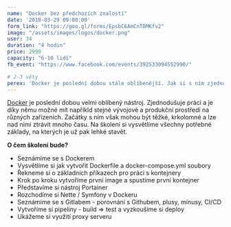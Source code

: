 ```yaml
---
name: "Docker bez předchozích znalostí"
date: '2018-03-29 09:00:00'
form_link: "https://goo.gl/forms/EpsbC6AmCnTDMKfv2"
image: "/assets/images/logos/docker.png"
user: 34
duration: "4 hodin"
price: 2999
capacity: "6-10 lidí"
fb_event: "https://www.facebook.com/events/392533094552990/"

# 2-3 věty
perex: 'Docker je poslední dobou stále oblíbenější. Jak si s ním zjednodušit práci a hlavně překonat těžké začátky? To se dovíte na mém školení.'
---
```


<a href="https://www.docker.com/" target="blank" rel="noopener">Docker</a> je poslední dobou velmi oblíbený nástroj. Zjednodušuje práci a je díky němu možné mít napříkld stejné vývojové a produkční prostředí na různých zařízeních. Začátky s ním však mohou být těžké, krkolomné a lze nad nimi ztrávit mnoho času. Na školení si vysvětlíme všechny potřebné základy, na kterých je už pak lehké stavět.</p>

**O čem školení bude?**

- Seznámíme se s Dockerem
- Vysvětlíme si jak vytvořit Dockerfile a docker-compose.yml soubory
- Řekneme si o základních příkazech pro práci s kontejnery
- Krok po kroku vytvoříme první image a spustíme první kontejner
- Představíme si nástroj Portainer
- Rozchodíme si Nette / Symfony v Dockeru
- Seznámíme se s Gitlabem - porovnání s Githubem, plusy, mínusy, CI/CD
- Vytvoříme si pipeliny - build => test a vyzkoušíme si deploy
- Ukážeme si využití proxy serveru
